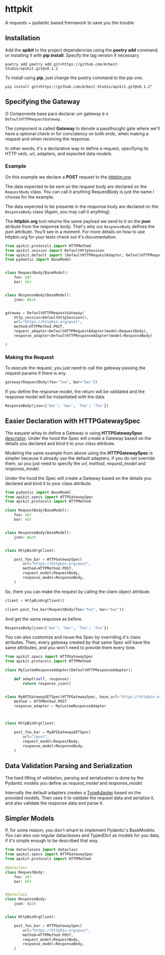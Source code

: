 # httpkit
A requests + pydantic based fremawork to save you the trouble

## Installation

Add the **apikit** to the project dependencies using the **poetry add** command, or installing it with **pip install**. Specify the tag version if necessary.

```shell
poetry add poetry add git+https://github.com/Arbeit-Studio/apikit.git@v0.1.2
```
To install using **pip**, just change the poetry command to the pip one.

```shell
pip install git+https://github.com/Arbeit-Studio/apikit.git@v0.1.2"
```

## Specifying the Gateway

O Componente base para declarar um gateway é o `DefaultHTTPRequestGateway`.

The component is called **Gateway** to denote a passthought gate where we'll have a optional check-in for concistency on both ends, when making a request and when receiving the response.

In other words, it's a declarative way to define a request, specifying its HTTP verb, url, adapters, and expected data models.

### Example

On this example we declare a **POST** request to the [httpbin.org](https://httpbin.org). 

The data expected to be sent as the request body are declared on the `RequestBody` class. You can call it anything RequestBody is just the name I choose for the example.

The data expected to be presente in the response body are declared on the `ResponseBody` class (Again, you may call it anything). 

The **httpbin.org** tool returns the same payload we send to it on the **json** atribute from the response body. That's why our `ResponseBody` defines the json attribute. You'll see in a moment. For more details on how to use httpbin.org for your tests check out it's documentation.

```python
from apikit.protocols import HTTPMethod
from apikit.session import DefaultHttpSession
from apikit.default import (DefaultHTTPRequestAdapter, DefaultHTTPRequestGateway, DefaultHTTPResponseAdapter)
from pydantic import BaseModel


class RequestBody(BaseModel):
    foo: str
    bar: str


class ResponseBody(BaseModel):
    json: dict


gateway = DefaultHTTPRequestGateway(
    http_session=DefaultHttpSession(),
    url="https://httpbin.org/post",
    method=HTTPMethod.POST,
    request_adapter=DefaultHTTPRequestAdapter(model=RequestBody),
    response_adapter=DefaultHTTPResponseAdapter(model=ResponseBody)

)
```

### Making the Request
To execute the request, you just need to call the gateway passing the request params if there is any.

```python
gateway(RequestBody(foo="foo", bar="bar"))
```

If you define the response model, the return will be validated and the response model will be instantiated with the data.

```python
ResponseBody(json={'bar': 'bar', 'foo': 'foo'})
```

## Easier Declaration with HTTPGatewaySpec

The easyest whay to define a Gateway is using **HTTPGatewaySpec** [descriptor](https://docs.python.org/3.10/howto/descriptor.html). Under the hood the Spec will create a Gateway based on the details you declared and bind it to your class attribute.

Modeling the same example from above using the **HTTPGatewaySpec** is simpler because it already use the default adapters, if you do not override them, so you just need to specify the *url*, *method*, *request_model* and *response_model*.

Under the hood the Spec will create a Gateway based on the details you declared and bind it to your class attribute.

```python
from pydantic import BaseModel
from apikit.specs import HTTPGatewaySpec
from apikit.protocols import HTTPMethod

class RequestBody(BaseModel):
    foo: str
    bar: str


class ResponseBody(BaseModel):
    json: dict


class HttpBinOrgClient:

    post_foo_bar = HTTPGatewaySpec(
        url="https://httpbin.org/post",
        method=HTTPMethod.POST,
        request_model=RequestBody,
        response_model=ResponseBody,
    )
```

So, them you can make the request by calling the client object attribute.

```python
client = HttpBinOrgClient()

client.post_foo_bar(RequestBody(foo="foo", bar="bar"))
```

And get the same response as before.

```python
ResponseBody(json={'bar': 'bar', 'foo': 'foo'})
```

You can also customize and reuse the Spec by overriding it's class atributes. Then, every gateway created by that same Spec will have the same attributes, and you won't need to previde them every time.

```python
from apikit.specs import HTTPGatewaySpec
from apikit.protocols import HTTPMethod

class MyCustomResponseAdapter(DefaultHTTPResponseAdapter):

    def adapt(self, response):
        return response.json()


class MyAPIGatewayGETSpec(HTTPGatewaySpec, base_url="https://httpbin.org"):
    method = HTTPMethod.POST
    response_adapter = MyCustomResponseAdapter



class HttpBinOrgClient:

    post_foo_bar = MyAPIGatewayGETSpec(
        url="/post",
        request_model=RequestBody,
        response_model=ResponseBody,
    )
```

## Data Validation Parsing and Serialization

The hard lifting of validation, parsing and serialization is done by the Pydantic models you define as *request_model* and *response_model*.

Internally the default adapters creates a [TypeAdapter](https://docs.pydantic.dev/latest/api/type_adapter/) based on the provided models. Then uses it to validate the request data and serialize it, and also validate the response data and parse it.


## Simpler Models

If, for some reason, you don't whant to implement Pydantic's BaseModels. You can also use regular dataclasses and TypedDict as models for you data, if it's simple enough to be described that way.

```python
from dataclasses import dataclass
from apikit.specs import HTTPGatewaySpec
from apikit.protocols import HTTPMethod

@dataclass
class RequestBody:
    foo: str
    bar: str


@dataclass
class ResponseBody:
    json: dict


class HttpBinOrgClient:

    post_foo_bar = HTTPGatewaySpec(
        url="https://httpbin.org/post",
        method=HTTPMethod.POST,
        request_model=RequestBody,
        response_model=ResponseBody,
    )
```